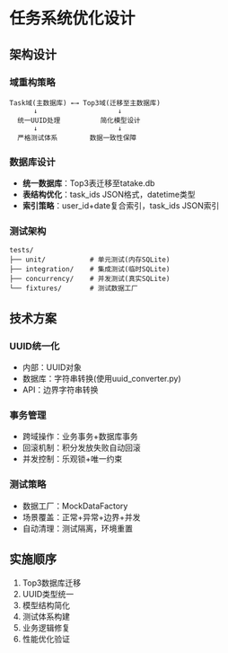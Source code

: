 # 任务系统优化设计

## 架构设计

### 域重构策略
```
Task域(主数据库) ←→ Top3域(迁移至主数据库)
      ↓                    ↓
  统一UUID处理          简化模型设计
      ↓                    ↓
  严格测试体系        数据一致性保障
```

### 数据库设计
- **统一数据库**：Top3表迁移至tatake.db
- **表结构优化**：task_ids JSON格式，datetime类型
- **索引策略**：user_id+date复合索引，task_ids JSON索引

### 测试架构
```
tests/
├── unit/           # 单元测试(内存SQLite)
├── integration/    # 集成测试(临时SQLite)
├── concurrency/    # 并发测试(真实SQLite)
└── fixtures/       # 测试数据工厂
```

## 技术方案

### UUID统一化
- 内部：UUID对象
- 数据库：字符串转换(使用uuid_converter.py)
- API：边界字符串转换

### 事务管理
- 跨域操作：业务事务+数据库事务
- 回滚机制：积分发放失败自动回滚
- 并发控制：乐观锁+唯一约束

### 测试策略
- 数据工厂：MockDataFactory
- 场景覆盖：正常+异常+边界+并发
- 自动清理：测试隔离，环境重置

## 实施顺序
1. Top3数据库迁移
2. UUID类型统一
3. 模型结构简化
4. 测试体系构建
5. 业务逻辑修复
6. 性能优化验证